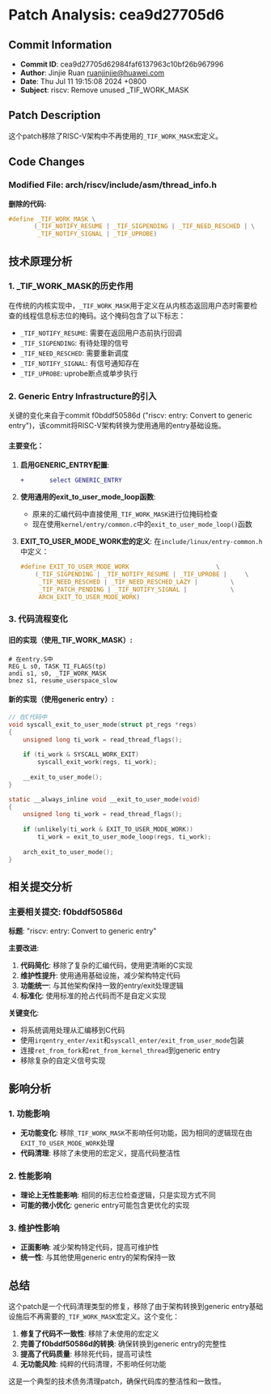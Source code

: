 # Patch Analysis: cea9d27705d6

## Commit Information
- **Commit ID**: cea9d27705d62984faf6137963c10bf26b967996
- **Author**: Jinjie Ruan <ruanjinjie@huawei.com>
- **Date**: Thu Jul 11 19:15:08 2024 +0800
- **Subject**: riscv: Remove unused _TIF_WORK_MASK

## Patch Description

这个patch移除了RISC-V架构中不再使用的`_TIF_WORK_MASK`宏定义。

## Code Changes

### Modified File: arch/riscv/include/asm/thread_info.h

**删除的代码:**
```c
#define _TIF_WORK_MASK \
       (_TIF_NOTIFY_RESUME | _TIF_SIGPENDING | _TIF_NEED_RESCHED | \
        _TIF_NOTIFY_SIGNAL | _TIF_UPROBE)
```

## 技术原理分析

### 1. _TIF_WORK_MASK的历史作用

在传统的内核实现中，`_TIF_WORK_MASK`用于定义在从内核态返回用户态时需要检查的线程信息标志位的掩码。这个掩码包含了以下标志：

- `_TIF_NOTIFY_RESUME`: 需要在返回用户态前执行回调
- `_TIF_SIGPENDING`: 有待处理的信号
- `_TIF_NEED_RESCHED`: 需要重新调度
- `_TIF_NOTIFY_SIGNAL`: 有信号通知存在
- `_TIF_UPROBE`: uprobe断点或单步执行

### 2. Generic Entry Infrastructure的引入

关键的变化来自于commit f0bddf50586d ("riscv: entry: Convert to generic entry")，该commit将RISC-V架构转换为使用通用的entry基础设施。

#### 主要变化：

1. **启用GENERIC_ENTRY配置**:
   ```diff
   +       select GENERIC_ENTRY
   ```

2. **使用通用的exit_to_user_mode_loop函数**:
   - 原来的汇编代码中直接使用`_TIF_WORK_MASK`进行位掩码检查
   - 现在使用`kernel/entry/common.c`中的`exit_to_user_mode_loop()`函数

3. **EXIT_TO_USER_MODE_WORK宏的定义**:
   在`include/linux/entry-common.h`中定义：
   ```c
   #define EXIT_TO_USER_MODE_WORK                        \
       (_TIF_SIGPENDING | _TIF_NOTIFY_RESUME | _TIF_UPROBE |     \
        _TIF_NEED_RESCHED | _TIF_NEED_RESCHED_LAZY |         \
        _TIF_PATCH_PENDING | _TIF_NOTIFY_SIGNAL |            \
        ARCH_EXIT_TO_USER_MODE_WORK)
   ```

### 3. 代码流程变化

#### 旧的实现（使用_TIF_WORK_MASK）:
```assembly
# 在entry.S中
REG_L s0, TASK_TI_FLAGS(tp)
andi s1, s0, _TIF_WORK_MASK
bnez s1, resume_userspace_slow
```

#### 新的实现（使用generic entry）:
```c
// 在C代码中
void syscall_exit_to_user_mode(struct pt_regs *regs)
{
    unsigned long ti_work = read_thread_flags();
    
    if (ti_work & SYSCALL_WORK_EXIT)
        syscall_exit_work(regs, ti_work);
    
    __exit_to_user_mode();
}

static __always_inline void __exit_to_user_mode(void)
{
    unsigned long ti_work = read_thread_flags();
    
    if (unlikely(ti_work & EXIT_TO_USER_MODE_WORK))
        ti_work = exit_to_user_mode_loop(regs, ti_work);
    
    arch_exit_to_user_mode();
}
```

## 相关提交分析

### 主要相关提交: f0bddf50586d

**标题**: "riscv: entry: Convert to generic entry"

**主要改进**:
1. **代码简化**: 移除了复杂的汇编代码，使用更清晰的C实现
2. **维护性提升**: 使用通用基础设施，减少架构特定代码
3. **功能统一**: 与其他架构保持一致的entry/exit处理逻辑
4. **标准化**: 使用标准的抢占代码而不是自定义实现

**关键变化**:
- 将系统调用处理从汇编移到C代码
- 使用`irqentry_enter/exit`和`syscall_enter/exit_from_user_mode`包装
- 连接`ret_from_fork`和`ret_from_kernel_thread`到generic entry
- 移除复杂的自定义信号实现

## 影响分析

### 1. 功能影响
- **无功能变化**: 移除`_TIF_WORK_MASK`不影响任何功能，因为相同的逻辑现在由`EXIT_TO_USER_MODE_WORK`处理
- **代码清理**: 移除了未使用的宏定义，提高代码整洁性

### 2. 性能影响
- **理论上无性能影响**: 相同的标志位检查逻辑，只是实现方式不同
- **可能的微小优化**: generic entry可能包含更优化的实现

### 3. 维护性影响
- **正面影响**: 减少架构特定代码，提高可维护性
- **统一性**: 与其他使用generic entry的架构保持一致

## 总结

这个patch是一个代码清理类型的修复，移除了由于架构转换到generic entry基础设施后不再需要的`_TIF_WORK_MASK`宏定义。这个变化：

1. **修复了代码不一致性**: 移除了未使用的宏定义
2. **完善了f0bddf50586d的转换**: 确保转换到generic entry的完整性
3. **提高了代码质量**: 移除死代码，提高可读性
4. **无功能风险**: 纯粹的代码清理，不影响任何功能

这是一个典型的技术债务清理patch，确保代码库的整洁性和一致性。